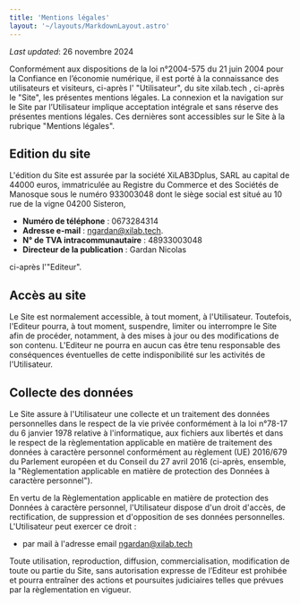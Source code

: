 ```yaml
---
title: 'Mentions légales'
layout: '~/layouts/MarkdownLayout.astro'
---
```


_Last updated_: 26 novembre 2024

Conformément aux dispositions de la loi n°2004-575 du 21 juin 2004 pour la Confiance en l’économie numérique, il est porté à la connaissance des utilisateurs et visiteurs, ci-après l' "Utilisateur", du site xilab.tech , ci-après le "Site", les présentes mentions légales.
La connexion et la navigation sur le Site par l’Utilisateur implique acceptation intégrale et sans réserve des présentes mentions légales.
Ces dernières sont accessibles sur le Site à la rubrique "Mentions légales".


## Edition du site
L'édition du Site est assurée par la société XiLAB3Dplus, SARL au capital de 44000 euros, immatriculée au Registre du Commerce et des Sociétés de Manosque sous le numéro 933003048 dont le siège social est situé au 10 rue de la vigne 04200 Sisteron, 
- **Numéro de téléphone** : 0673284314 
- **Adresse e-mail** : ngardan@xilab.tech.
- **N° de TVA intracommunautaire** : 48933003048
- **Directeur de la publication** : Gardan Nicolas

ci-après l'"Editeur".

## Accès au site

Le Site est normalement accessible, à tout moment, à l'Utilisateur. Toutefois, l'Editeur pourra, à tout moment, suspendre, limiter ou interrompre le Site afin de procéder, notamment, à des mises à jour ou des modifications de son contenu. L'Editeur ne pourra en aucun cas être tenu responsable des conséquences éventuelles de cette indisponibilité sur les activités de l'Utilisateur.

## Collecte des données

Le Site assure à l'Utilisateur une collecte et un traitement des données personnelles dans le respect de la vie privée conformément à la loi n°78-17 du 6 janvier 1978 relative à l'informatique, aux fichiers  aux libertés et dans le respect de la règlementation applicable en matière de traitement des données à caractère personnel conformément au règlement (UE) 2016/679 du Parlement européen et du Conseil du 27 avril 2016 (ci-après, ensemble, la "Règlementation applicable en matière de protection des Données à caractère personnel"). 

En vertu de la Règlementation applicable en matière de protection des Données à caractère personnel, l'Utilisateur dispose d'un droit d'accès, de rectification, de suppression et d'opposition de ses données personnelles. L'Utilisateur peut exercer ce droit :
- par mail à l'adresse email ngardan@xilab.tech
 
Toute utilisation, reproduction, diffusion, commercialisation, modification de toute ou partie du Site, sans autorisation expresse de l’Editeur est prohibée et pourra entraîner des actions et poursuites judiciaires telles que prévues par la règlementation en vigueur.

